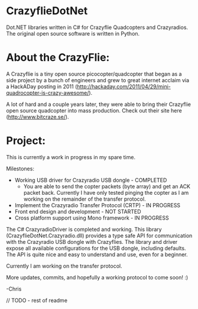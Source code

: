 CrazyflieDotNet
==============================
Dot.NET libraries written in C# for Crazyflie Quadcopters and Crazyradios.
The original open source software is written in Python.



About the CrazyFlie:
==============================
A Crazyflie is a tiny open source picocopter/quadcopter that began as a side project by a bunch of engineers and grew to great internet acclaim via a HackADay posting in 2011 (http://hackaday.com/2011/04/29/mini-quadrocopter-is-crazy-awesome/).

A lot of hard and a couple years later, they were able to bring their Crazyflie open source quadcopter into mass production. Check out their site here (http://www.bitcraze.se/).



Project:
==============================
This is currently a work in progress in my spare time.

Milestones:
- Working USB driver for Crazyradio USB dongle - COMPLETED
  - You are able to send the copter packets (byte array) and get an ACK packet back.
  Currently I have only tested pinging the copter as I am working on the remainder of the transfer protocol. 
- Implement the Crazyradio Transfer Protocol (CRTP) - IN PROGRESS
- Front end design and development - NOT STARTED
- Cross platform support using Mono framework - IN PROGRESS

The C# CrazyradioDriver is completed and working. This library (CrazyflieDotNet.Crazyradio.dll) provides a type safe API for communication with the Crazyradio USB dongle with Crazyflies. The library and driver expose all available configurations for the USB dongle, including defaults. The API is quite nice and easy to understand and use, even for a beginner.

Currently I am working on the transfer protocol.

More updates, commits, and hopefully a working protocol to come soon! :)

-Chris

// TODO - rest of readme
